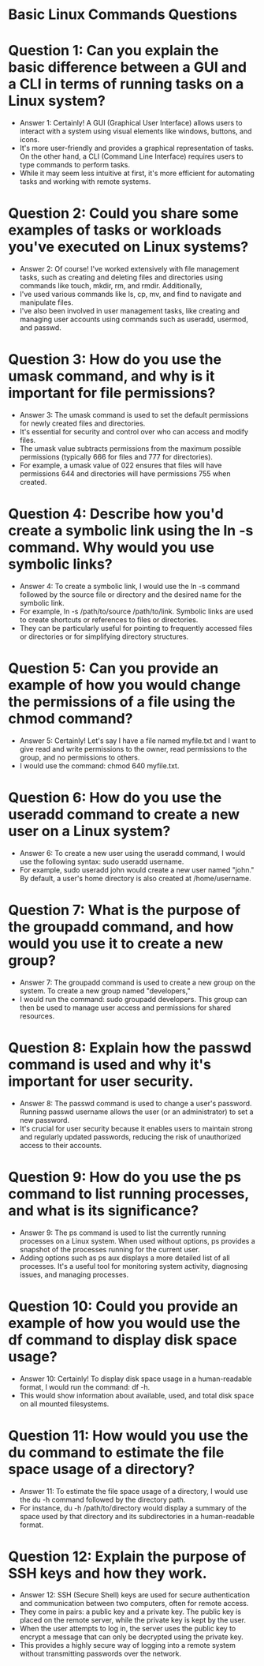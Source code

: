 # Basic Linux Commands Questions

# Question 1: Can you explain the basic difference between a GUI and a CLI in terms of running tasks on a Linux system?

  * Answer 1: Certainly! A GUI (Graphical User Interface) allows users to interact with a system using visual elements like windows, buttons, and icons.
  * It's more user-friendly and provides a graphical representation of tasks. On the other hand, a CLI (Command Line Interface) requires users to type commands to perform tasks.
  * While it may seem less intuitive at first, it's more efficient for automating tasks and working with remote systems.

# Question 2: Could you share some examples of tasks or workloads you've executed on Linux systems?

  * Answer 2: Of course! I've worked extensively with file management tasks, such as creating and deleting files and directories using commands like touch, mkdir, rm, and rmdir. Additionally,
  * I've used various commands like ls, cp, mv, and find to navigate and manipulate files.
  * I've also been involved in user management tasks, like creating and managing user accounts using commands such as useradd, usermod, and passwd.

# Question 3: How do you use the umask command, and why is it important for file permissions?

  * Answer 3: The umask command is used to set the default permissions for newly created files and directories.
  * It's essential for security and control over who can access and modify files.
  * The umask value subtracts permissions from the maximum possible permissions (typically 666 for files and 777 for directories).
  * For example, a umask value of 022 ensures that files will have permissions 644 and directories will have permissions 755 when created.

# Question 4: Describe how you'd create a symbolic link using the ln -s command. Why would you use symbolic links?

  * Answer 4: To create a symbolic link, I would use the ln -s command followed by the source file or directory and the desired name for the symbolic link.
  * For example, ln -s /path/to/source /path/to/link. Symbolic links are used to create shortcuts or references to files or directories.
  * They can be particularly useful for pointing to frequently accessed files or directories or for simplifying directory structures.

# Question 5: Can you provide an example of how you would change the permissions of a file using the chmod command?

  * Answer 5: Certainly! Let's say I have a file named myfile.txt and I want to give read and write permissions to the owner, read permissions to the group, and no permissions to others.
  * I would use the command: chmod 640 myfile.txt.

# Question 6: How do you use the useradd command to create a new user on a Linux system?

  * Answer 6: To create a new user using the useradd command, I would use the following syntax: sudo useradd username.
  * For example, sudo useradd john would create a new user named "john." By default, a user's home directory is also created at /home/username.

# Question 7: What is the purpose of the groupadd command, and how would you use it to create a new group?

  * Answer 7: The groupadd command is used to create a new group on the system. To create a new group named "developers,"
  * I would run the command: sudo groupadd developers. This group can then be used to manage user access and permissions for shared resources.

# Question 8: Explain how the passwd command is used and why it's important for user security.

  * Answer 8: The passwd command is used to change a user's password. Running passwd username allows the user (or an administrator) to set a new password.
  * It's crucial for user security because it enables users to maintain strong and regularly updated passwords, reducing the risk of unauthorized access to their accounts.

# Question 9: How do you use the ps command to list running processes, and what is its significance?

  * Answer 9: The ps command is used to list the currently running processes on a Linux system. When used without options, ps provides a snapshot of the processes running for the current user.
  * Adding options such as ps aux displays a more detailed list of all processes. It's a useful tool for monitoring system activity, diagnosing issues, and managing processes.

# Question 10: Could you provide an example of how you would use the df command to display disk space usage?

  * Answer 10: Certainly! To display disk space usage in a human-readable format, I would run the command: df -h.
  * This would show information about available, used, and total disk space on all mounted filesystems.

# Question 11: How would you use the du command to estimate the file space usage of a directory?
  
  * Answer 11: To estimate the file space usage of a directory, I would use the du -h command followed by the directory path.
  * For instance, du -h /path/to/directory would display a summary of the space used by that directory and its subdirectories in a human-readable format.

# Question 12: Explain the purpose of SSH keys and how they work.

  * Answer 12: SSH (Secure Shell) keys are used for secure authentication and communication between two computers, often for remote access.
  * They come in pairs: a public key and a private key. The public key is placed on the remote server, while the private key is kept by the user.
  * When the user attempts to log in, the server uses the public key to encrypt a message that can only be decrypted using the private key.
  * This provides a highly secure way of logging into a remote system without transmitting passwords over the network.





